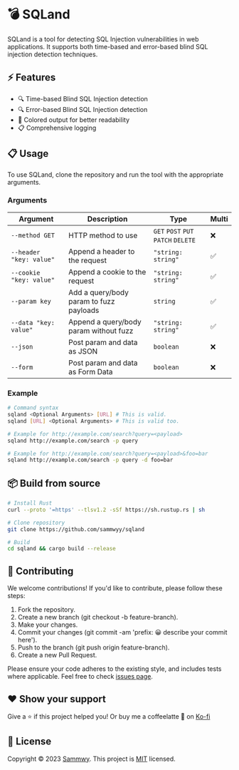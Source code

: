 # 💣 SQLand

SQLand is a tool for detecting SQL Injection vulnerabilities in web applications. It supports both time-based and error-based blind SQL injection detection techniques.

## ⚡ Features

- 🔍 Time-based Blind SQL Injection detection
- 🔍 Error-based Blind SQL Injection detection
- 🌈 Colored output for better readability
- 📋 Comprehensive logging

## 📋 Usage

To use SQLand, clone the repository and run the tool with the appropriate arguments.

### Arguments

| Argument                 | Description                               | Type                                | Multi |
|--------------------------|-------------------------------------------|-------------------------------------|-------|
| `--method GET`           | HTTP method to use                        | `GET` `POST` `PUT` `PATCH` `DELETE` | ❌   |
| `--header "key: value"`  | Append a header to the request            | `"string: string"`                  | ✅   |
| `--cookie "key: value"`  | Append a cookie to the request            | `"string: string"`                  | ✅   |
| `--param key`            | Add a query/body param to fuzz payloads   | `string`                            | ✅   |
| `--data "key: value"`    | Append a query/body param without fuzz    | `"string: string"`                  | ✅   |
| `--json`                 | Post param and data as JSON               | `boolean`                           | ❌   |
| `--form`                 | Post param and data as Form Data          | `boolean`                           | ❌   |

### Example

```bash
# Command syntax
sqland <Optional Arguments> [URL] # This is valid.
sqland [URL] <Optional Arguments> # This is valid too.

# Example for http://example.com/search?query=<payload>
sqland http://example.com/search -p query

# Example for http://example.com/search?query=<payload>&foo=bar
sqland http://example.com/search -p query -d foo=bar
```

## 📦 Build from source

```bash
# Install Rust
curl --proto '=https' --tlsv1.2 -sSf https://sh.rustup.rs | sh

# Clone repository
git clone https://github.com/sammwyy/sqland

# Build
cd sqland && cargo build --release
```

## 🤝 Contributing

We welcome contributions! If you'd like to contribute, please follow these steps:

1. Fork the repository.
2. Create a new branch (git checkout -b feature-branch).
3. Make your changes.
4. Commit your changes (git commit -am 'prefix: 😀 describe your commit here').
5. Push to the branch (git push origin feature-branch).
6. Create a new Pull Request.

Please ensure your code adheres to the existing style, and includes tests where applicable. Feel free to check [issues page](https://github.com/sammwyy/sqland/issues).

## ❤️ Show your support

Give a ⭐️ if this project helped you! Or buy me a coffeelatte 🙌 on [Ko-fi](https://ko-fi.com/sammwy)

## 📝 License

Copyright © 2023 [Sammwy](https://github.com/sammwyy). This project is [MIT](LICENSE) licensed.
